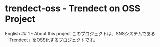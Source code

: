 # trendect-oss - Trendect on OSS Project
<link>English</link>
## 1 - About this project
このプロジェクトは、SNSシステムである「Trendect」をOSS化するプロジェクトです。
